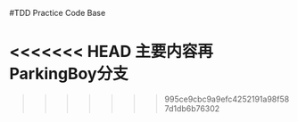 #TDD Practice Code Base

<<<<<<< HEAD
主要内容再ParkingBoy分支
=======
>>>>>>> 995ce9cbc9a9efc4252191a98f587d1db6b76302
